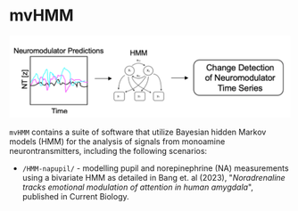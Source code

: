 # mvHMM


<p align="center">
<img src="https://github.com/Beniamino92/mvHMM/blob/main/figures/neuro_intro.png" width="600" heigth="170"/> 
</p>

`mvHMM` contains a suite of software that utilize Bayesian hidden Markov models (HMM) for the analysis of signals from monoamine neurontransmitters, including the following scenarios:

* `/HMM-napupil/` -  modelling pupil and norepinephrine (NA) measurements using a bivariate HMM as detailed in Bang et. al (2023), "_Noradrenaline tracks emotional modulation of attention in human amygdala_", published in Current Biology.


